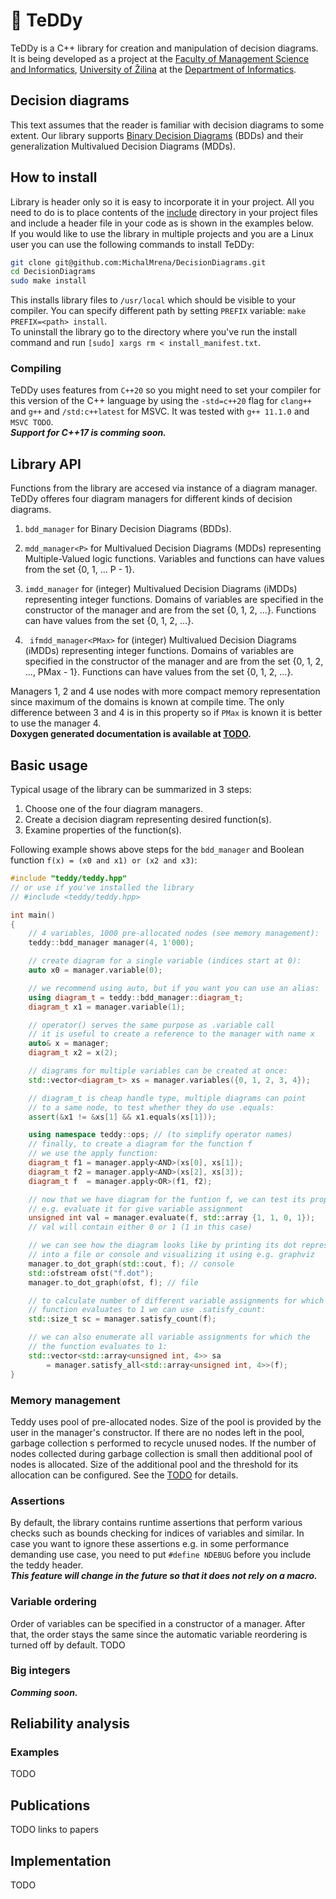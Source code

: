 # 🧸 TeDDy

TeDDy is a C++ library for creation and manipulation of decision diagrams. It is being developed as a project at the [Faculty of Management Science and Informatics](https://www.fri.uniza.sk/en/), [University of Žilina](https://www.uniza.sk/index.php/en/) at the [Department of Informatics](https://ki.fri.uniza.sk/).

## Decision diagrams
This text assumes that the reader is familiar with decision diagrams to some extent. Our library supports [Binary Decision Diagrams](https://en.wikipedia.org/wiki/Binary_decision_diagram) (BDDs) and their generalization Multivalued Decision Diagrams (MDDs).

## How to install
Library is header only so it is easy to incorporate it in your project. All you need to do is to place contents of the [include](./include/) directory in your project files and include a header file in your code as is shown in the examples below.  
If you would like to use the library in multiple projects and you are a Linux user you can use the following commands to install TeDDy:
```bash
git clone git@github.com:MichalMrena/DecisionDiagrams.git
cd DecisionDiagrams
sudo make install
```
This installs library files to `/usr/local` which should be visible to your compiler. You can specify different path by setting `PREFIX` variable: `make PREFIX=<path> install`.  
To uninstall the library go to the directory where you've run the install command and run `[sudo] xargs rm < install_manifest.txt`.

### Compiling
TeDDy uses features from `C++20` so you might need to set your compiler for this version of the C++ language by using the `-std=c++20` flag for `clang++` and `g++` and `/std:c++latest` for MSVC. It was tested with `g++ 11.1.0` and `MSVC TODO`.  
***Support for C++17 is comming soon.***

## Library API
Functions from the library are accesed via instance of a diagram manager. TeDDy offeres four diagram managers for different kinds of decision diagrams.  
1. `bdd_manager` for Binary Decision Diagrams (BDDs).  

2. `mdd_manager<P>` for Multivalued Decision Diagrams (MDDs) representing Multiple-Valued logic functions. Variables and functions can have values from the set {0, 1, ... P - 1}.  

3. `imdd_manager` for (integer) Multivalued Decision Diagrams (iMDDs) representing integer functions. Domains of variables are specified in the constructor of the manager and are from the set {0, 1, 2, ...}. Functions can have values from the set {0, 1, 2, ...}.

4. ` ifmdd_manager<PMax>` for (integer) Multivalued Decision Diagrams (iMDDs) representing integer functions. Domains of variables are specified in the constructor of the manager and are from the set {0, 1, 2, ...,  PMax - 1}. Functions can have values from the set {0, 1, 2, ...}.  
  
Managers 1, 2 and 4 use nodes with more compact memory representation since maximum of the domains is known at compile time. The only difference between 3 and 4 is in this property so if `PMax` is known it is better to use the manager 4.  
**Doxygen generated documentation is available at [TODO](#).**

## Basic usage
Typical usage of the library can be summarized in 3 steps:
1. Choose one of the four diagram managers.
2. Create a decision diagram representing desired function(s).
3. Examine properties of the function(s).  

Following example shows above steps for the `bdd_manager` and Boolean function `f(x) = (x0 and x1) or (x2 and x3)`:

```C++
#include "teddy/teddy.hpp"
// or use if you've installed the library
// #include <teddy/teddy.hpp>

int main()
{
    // 4 variables, 1000 pre-allocated nodes (see memory management):
    teddy::bdd_manager manager(4, 1'000);

    // create diagram for a single variable (indices start at 0):
    auto x0 = manager.variable(0);

    // we recommend using auto, but if you want you can use an alias:
    using diagram_t = teddy::bdd_manager::diagram_t;
    diagram_t x1 = manager.variable(1);

    // operator() serves the same purpose as .variable call
    // it is useful to create a reference to the manager with name x
    auto& x = manager;
    diagram_t x2 = x(2);

    // diagrams for multiple variables can be created at once:
    std::vector<diagram_t> xs = manager.variables({0, 1, 2, 3, 4});

    // diagram_t is cheap handle type, multiple diagrams can point
    // to a same node, to test whether they do use .equals:
    assert(&x1 != &xs[1] && x1.equals(xs[1]));

    using namespace teddy::ops; // (to simplify operator names)
    // finally, to create a diagram for the function f
    // we use the apply function:
    diagram_t f1 = manager.apply<AND>(xs[0], xs[1]);
    diagram_t f2 = manager.apply<AND>(xs[2], xs[3]);
    diagram_t f  = manager.apply<OR>(f1, f2);

    // now that we have diagram for the funtion f, we can test its properties
    // e.g. evaluate it for give variable assignment
    unsigned int val = manager.evaluate(f, std::array {1, 1, 0, 1});
    // val will contain either 0 or 1 (1 in this case)

    // we can see how the diagram looks like by printing its dot representation
    // into a file or console and visualizing it using e.g. graphviz
    manager.to_dot_graph(std::cout, f); // console
    std::ofstream ofst("f.dot");
    manager.to_dot_graph(ofst, f); // file

    // to calculate number of different variable assignments for which the
    // function evaluates to 1 we can use .satisfy_count:
    std::size_t sc = manager.satisfy_count(f);

    // we can also enumerate all variable assignments for which the
    // the function evaluates to 1:
    std::vector<std::array<unsigned int, 4>> sa
        = manager.satisfy_all<std::array<unsigned int, 4>>(f);
}
```

### Memory management
Teddy uses pool of pre-allocated nodes. Size of the pool is provided by the user in the manager's constructor. If there are no nodes left in the pool, garbage collection s performed to recycle unused nodes. If the number of nodes collected during garbage collection is small then additional pool of nodes is allocated. Size of the additional pool and the threshold for its allocation can be configured. See the [TODO](doc/teddy.md) for details.

### Assertions
By default, the library contains runtime assertions that perform various checks such as bounds checking for indices of variables and similar. In case you want to ignore these assertions e.g. in some performance demanding use case, you need to put `#define NDEBUG` before you include the teddy header.  
***This feature will change in the future so that it does not rely on a macro.***

### Variable ordering
Order of variables can be specified in a constructor of a manager. After that, the order stays the same since the automatic variable reordering is turned off by default. TODO

### Big integers
***Comming soon.***

## Reliability analysis
### Examples
TODO

## Publications
TODO links to papers

## Implementation
TODO